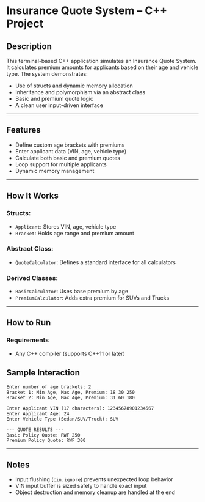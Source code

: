 # Insurance Quote System – C++ Project

## Description
This terminal-based C++ application simulates an Insurance Quote System. It calculates premium amounts for applicants based on their age and vehicle type. The system demonstrates:

- Use of structs and dynamic memory allocation
- Inheritance and polymorphism via an abstract class
- Basic and premium quote logic
- A clean user input-driven interface


---

## Features
- Define custom age brackets with premiums
- Enter applicant data (VIN, age, vehicle type)
- Calculate both basic and premium quotes
- Loop support for multiple applicants
- Dynamic memory management

---

## How It Works

### Structs:
- `Applicant`: Stores VIN, age, vehicle type
- `Bracket`: Holds age range and premium amount

### Abstract Class:
- `QuoteCalculator`: Defines a standard interface for all calculators

### Derived Classes:
- `BasicCalculator`: Uses base premium by age
- `PremiumCalculator`: Adds extra premium for SUVs and Trucks

---

## How to Run

### Requirements
- Any C++ compiler (supports C++11 or later)

## Sample Interaction
```
Enter number of age brackets: 2
Bracket 1: Min Age, Max Age, Premium: 18 30 250
Bracket 2: Min Age, Max Age, Premium: 31 60 180

Enter Applicant VIN (17 characters): 12345678901234567
Enter Applicant Age: 24
Enter Vehicle Type (Sedan/SUV/Truck): SUV

--- QUOTE RESULTS ---
Basic Policy Quote: RWF 250
Premium Policy Quote: RWF 300
```

---

## Notes
- Input flushing (`cin.ignore`) prevents unexpected loop behavior
- VIN input buffer is sized safely to handle exact input
- Object destruction and memory cleanup are handled at the end

